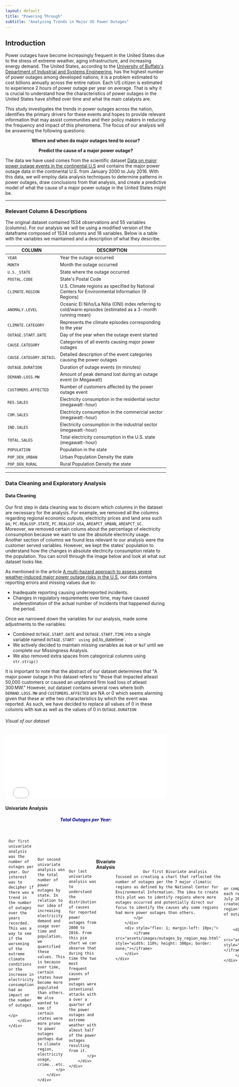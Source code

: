 ```yaml
---
layout: default
title: "Powering Through"
subtitle: "Analyzing Trends in Major US Power Outages"
---
```


## Introduction

Power outages have become increasingly frequent in the United States due to the stress of extreme weather, aging infrastructure, and increasing energy demand. The United States, according to the [University of Buffalo's Department of Industrial and Systems Engineering](https://www.popsci.com/story/environment/why-us-lose-power-storms/), has the highest number of power outages among developed nations; it is a problem estimated to cost billions annually across the entire nation. Each US citizen is estimated to experience 2 hours of power outage per year on average.  That is why it is crucial to understand how the characteristics of power outages in the United States have shifted over time and what the main catalysts are.

This study investigates the trends in power outages across the nation, identifies the primary drivers for these events and hopes to provide relevant information that may assist communities and their policy makers in reducing the frequency and impact of this phenomena. The focus of our analysis will be answering the following questions: 


<p style="text-align:center;"><b>Where and when do major outages tend to occur?</b></p>
<p></p>

<p style="text-align:center;"><b>Predict the cause of a major power outage?</b></p>
<p></p>


The data we have used comes from the scientific dataset [Data on major power outage events in the continental U.S](https://www.sciencedirect.com/science/article/pii/S2352340918307182?ref=pdf_download&fr=RR-2&rr=8e45b02bd9d82a8f) and contains the major power outage data in the continental U.S. from January 2000 to July 2016. With this data, we will employ data analysis techniques to determine patterns in power outages, draw conclusions from that analysis, and create a predictive model of what the cause of a major power outage in the United States might be.  



-------

### Relevant Column & Descriptions
The original dataset contained 1534 observations and 55 variables (columns).
For our analysis we will be using a modified version of the dataframe composed of 1534 columns and 18 variables. 
Below is a table with the variables we maintained and a description of what they describe.

| COLUMN                      |    DESCRIPTION                                                              |
|-----------------------------|-----------------------------------------------------------------------------|
| `YEAR`                      | Year the outage occurred                                                    |
| `MONTH`                     | Month the outage occurred                                                   |
| `U.S._STATE`                | State where the outage occurred                                             |
| `POSTAL.CODE`               | State's Postal Code                                                         |
| `CLIMATE.REGION`            | U.S. Climate regions as specified by National Centers for Environmental Information (9 Regions) |
| `ANOMALY.LEVEL`             | Oceanic El Niño/La Niña (ONI) index referring to cold/warm episodes (estimated as a 3-month running mean) |
| `CLIMATE.CATEGORY`          | Represents the climate episodes corresponding to the year                   |
| `OUTAGE.START.DATE`         | Day of the year when the outage event started                               |
| `CAUSE.CATEGORY`            | Categories of all events causing major power outages                        |
| `CAUSE.CATEGORY.DETAIL`     | Detailed description of the event categories causing the power outages      |
| `OUTAGE.DURATION`           | Duration of outage events (in minutes)                                      |
| `DEMAND.LOSS.MW`            | Amount of peak demand lost during an outage event (in Megawatt)             |
| `CUSTOMERS.AFFECTED`        | Number of customers affected by the power outage event                      |
| `RES.SALES`                 | Electricity consumption in the residential sector (megawatt-hour)           |
| `COM.SALES`                 | Electricity consumption in the commercial sector (megawatt-hour)            |
| `IND.SALES`                 | Electricity consumption in the industrial sector (megawatt-hour)            |
| `TOTAL.SALES`               | Total electricity consumption in the U.S. state (megawatt-hour)             |
| `POPULATION`                | Population in the state                                                     |
| `POP_DEN_URBAN`             | Urban Population Density the state                                          |
| `POP_DEN_RURAL`             | Rural Population Density the state                                          |

---

### Data Cleaning and Exploratory Analysis

#### Data Cleaning
Our first step in data cleaning was to discern which columns in the dataset are necessary for the analysis. For example, we removed all the columns regarding regional economic outputs, electricity prices and land area such as; `PC.REALGSP.STATE`, `PC.REALGSP.USA`, `AREAPCT_URBAN`, `AREAPCT_UC.` Moreover, we removed certain colums about the percentage of electricity consumption because we want to use the absolute electricity usage. Another section of columns we found less relevant to our analysis were the customer served variables. However, we kept the states' population to understand how the changes in absolute electricity consumption relate to the population. You can scroll through the image below and look at what out dataset looks like.

As mentioned in the article [A multi-hazard approach to assess severe weather-induced major power outage risks in the U.S](https://www.sciencedirect.com/science/article/pii/S0951832017307767), our data contains reporting errors and missing values due to:
- Inadequate reporting causing underreported incidents.
- Changes in regulatory requirements over time, may have caused underestimation of the actual number of incidents that happened during the period.

Once we narrowed down the variables for our analysis, made some adjustments to the variables:

- Combined `OUTAGE.START.DATE` and `OUTAGE.START.TIME` into a single variable named `OUTAGE.START' using `pd.to_datetime`.
- We actively decided to maintain missing variables as `NaN` or `NaT` until we complete our Missingness Analysis.
- We also removed extra spaces from categorical columns using `str.strip()`

It is important to note that the abstract of our dataset determines that "A major power outage in this dataset refers to "those that impacted atleast 50,000 customers or caused an unplanned firm load loss of atleast 300 MW." However, out dataset contains several rows where both `DEMAND.LOSS.MW` and `CUSTOMERS.AFFECTED` are NA or 0 which seems alarming given that these ar ethe two characteristics by which the event was reported. As such, we have decided to replace all values of 0 in these columns with `NaN` as well as the values of 0 in `OUTAGE.DURATION`

<p></p>


###### Visual of our dataset
<iframe src="assets/images/outages_head.html" width="100%" height="200" frameBorder="0" ></iframe>
<p></p>

#### Univariate Analysis

<div style="display: flex; flex-direction: column; align-items: center; margin-bottom: 20px;">
    <h5 style="margin: 0 0 20px 0; text-align: center; color: darkblue;"> Total Outages per Year: </h5>
    <div style="display: flex; align-items: flex-start; width: 100%; margin-bottom: 20px;">
        <div style="flex: 1; margin-right: 10px;">
            <iframe src="assets/images/outages_by_year.html" style="width: 100%; height: 300px; border: none;"></iframe>
        </div>
        <div style="flex: 1; display: flex; flex-direction: column; align-items: flex-start; justify-content: flex-start;">
            <p style="margin: 0; text-align: justify;"> 

               
               Our first univariate analysis was the number of outages per year. Our interest was to decipher if there was a trend in the number of outages over the years recorded. This was a way to see if the worsening of the extreme climate conditions or the increase in electricity consumption had an impact on the number of outages. 
            </p>
        </div>
    </div>
</div>

<div style="display: flex; flex-direction: column; align-items: center; margin-bottom: 20px; margin-right: 10px">
    <h5 style="margin: 0 2px 20px 0; text-align: center; color: darkblue;">Total Outages per State:</h5>
    <div style="display: flex; align-items: flex-start; width: 100%; margin-bottom: 20px;">
        <div style="flex: 1; margin-right: 10px;">
            <iframe src="assets/images/outages_by_state.html" style="width: 105%; height: 350px; border: none; margin-right: 2px"></iframe>
        </div>
        <div style="flex: 1; display: flex; flex-direction: column; align-items: flex-start; justify-content: flex-start;">
            <p style="margin: 10px; text-align: justify;"> 
            
               
               Our second univariate analysis was the total number of power outages by state. In relation to our idea of increasing electricity demand and usage over time and population, we quantified these values. This is because over time, certain states have become more populated than others. We also wanted to see if certain states were more prone to power outages perhaps due to climate region, electricity usage, crime...etc.
            </p>
        </div>
    </div>
</div>

<div style="display: flex; flex-direction: column; align-items: center; margin-bottom: 20px; margin-right: 10px">
    <h5 style="margin: 0 2px 20px 0; text-align: center; color: darkblue;">Distribution of Power Outage Causes:</h5>
    <div style="display: flex; align-items: flex-start; width: 100%; margin-bottom: 20px;">
        <div style="flex: 1; margin-right: 10px;">
            <iframe src="assets/images/distribution_of_power_outage_cause.html" style="width: 105%; height: 350px; border: none; margin-right: 2px"></iframe>
        </div>
        <div style="flex: 1; display: flex; flex-direction: column; align-items: flex-start; justify-content: flex-start;">
            <p style="margin: 10px; text-align: justify;"> 
            
               
               Our last univariate analysis was to understand the distribution of causes for reported power outages from 2000 to 2016. From this pie chart we can observe that during this time the two most frequent causes of power outages were intentional attacks with a over a quarter of the power outages and extreme weather with almost half of the power outages resulting from it.
            </p>
        </div>
    </div>
</div>


#### Bivariate Analysis

<div style="display: flex; flex-direction: column; align-items: center; margin-bottom: 20px;">
    <h5 style="margin: 0 0 20px 0; text-align: center; color: darkblue; width: 100%;">
        Total Outages Per Climate Region:
    </h5>
    <div style="display: flex; align-items: flex-start; width: 100%; margin-bottom: 20px;">
        <div style="flex: 1; display: flex; flex-direction: column; justify-content: flex-start; margin-right: 10px;">
            <p style="margin: 0; text-align: justify;"> 
               
                Our first Bivariate analysis focused on creating a chart that reflected the number of outages per the 7 major climatic regions as defined by the National Center for Environmental Information. The idea to create this plot was to identify regions where more outages occurred and potentially direct our focus to identify the causes why some regions had more power outages than others.
            </p>
        </div>
        <div style="flex: 1; margin-left: 10px;">
            <iframe src="assets/images/outages_by_region_map.html" style="width: 110%; height: 300px; border: none;"></iframe>
        </div>
    </div>
</div>

<div style="display: flex; flex-direction: column; align-items: center; margin-bottom: 20px;">
    <h5 style="margin: 0 0 20px 0; text-align: center; color: darkblue; width: 100%;">
        Power Outages Per Climate Region and The Cause Distribution:
    </h5>
    <div style="display: flex; align-items: flex-start; width: 100%; margin-bottom: 20px;">
        <div style="flex: 1; display: flex; flex-direction: column; justify-content: flex-start; margin-right: 10px;">
            <p style="margin: 0; text-align: justify;"> 
               
               Our second Bivariate analysis focused on comparing the number of total power outages each region has experienced from January 2000 to July 2016 and what the causes were. As such we created a stacked bar plot where each climate region's bar was distributed in size by the number of outages resulting from a specific cause.
               </p>
                </div>
        <div style="flex: 1; margin-left: 10px;">
           <iframe src="assets/images/bivariate_stacked_barplot.html" style="width: 105%; height: 400px; border: none;"></iframe>
         </div>
    </div>

</div>
<div style="display: flex; flex-direction: column; align-items: center; margin-bottom: 20px;">
    <h5 style="margin: 0 0 20px 0; text-align: center; color: darkblue; width: 100%;">
        Number Power Outages Per State and The Cause:
    </h5>
    <div style="display: flex; align-items: flex-start; width: 100%; margin-bottom: 20px;">
        <div style="flex: 1; display: flex; flex-direction: column; justify-content: flex-start; margin-right: 10px;">
            <p style="margin: 0; text-align: justify;"> 
               
              Lastly, and similar to the graph above, we calculated the total number of power outages reported during this time by each state and the cause. As you might see, there is a notoriously large amount of the power outages throughout the different states caused by extreme weather. This could indicate a relationship between extreme weather and weather patterns with power outages. 
               </p>
                </div>
        <div style="flex: 1; margin-left: 10px;">
           <iframe src="assets/images/bivariate_stacked_barplot_by_state.html" style="width: 105%; height: 400px; border: none;"></iframe>
         </div>
    </div>
</div>



#### Interesting Aggregates
<h5 style="margin: 15px 0 10px 0; text-align: center; color: darkblue;"> Pivot Table #1: </h5>
This first pivot table consists of the 9 different climate regions in the United States and the number o
f power outages that occured in those regions, separated by cause category. Essentially, this pivot table can help us visualize trends of power outage occurence and cause in the different climatic regions. For example, the Northeast region experienced the most outages during the years of our data with 350 outages over the course of 10 years. The majority of these were caused either by severe weather (176) or intentional attacks(135).

  <iframe src="assets/images/pivot_table_outages_by_year_&_climate_region.html" width="100%" scrolling="yes" frameBorder="0" style="display: block; text-align: center;"> </iframe>
  

<h5 style="margin: 15px 0 10px 0; text-align: center; color: darkblue;"> Pivot Table #2: Total Number of Outages by Month Occurance and Cause </h5>

The overarching idea of this project is to understand patterns in when, why, and perhaps where power outages occured from January 2000 to July 2016. In this pivot table, we are calculating the total number of outages that occured due to a specific cause in a specific month. The goal was to see if certain months are more likely to suffer certain power outages whether it be due to severe weather and seasonality or due to other causes such as vandalism, public appeal...etc. 

While we did not separate by State which is relevant in terms of climate, we wanted to observe if there were any cylcical trends in the outages. In this pivot table, we can observe that vandalism is a constant cause of power outages throughout the months. Another detail to highlight is that thunderstorms amass the largest number of outages within the severe weather category and occured substantially more often in May, June, and July whilst winterstorms - the second largest severe weather contributor to the outages- occurred most prominently in January and February. 

  <iframe src="assets/images/outages_by_month.html" width="100%" scrolling="yes" frameBorder="0" style="display: block; text-align: center"> </iframe>

  
------

### Assessment of Missingness

#### NMAR Analysis
One of the types of missing data that exists is NMAR which stands for **N**ot **M**issing **A**t **R**andom. This instance of missingness in data occurs when the values of the data itself is not disclosed. It depends only on the values themselves and not on other variables (columns). Because NMAR data is unobservable, it has to be analyzed by either collecting more data or reasoning about the data generating 
process. 

As mentioned above, regulatory requirements have fluctuated over the time period. One column that might be NMAR could be the `CAUSE.CATEGORY.DETAIL`. Resons for this include:
1. When the cause is due to something they might get public criticism entities in charge of the electricity might choose not to disclose the specific reason and hide under a mroe vague umbrella such as "system operability disruption".
2. Reporting agencies or electric companies who report the outage may use another affecting reason as the cause and cannot give proper details about the cause. i.e gridlines were old and vulnerable to weather and there was 'extreme weather' that day. 
3. Some categories do not have specific details to provide. i.e public appeals.

#### Missingness Dependencies

<h5 style="margin: 0 2px 20px 0; text-align: center; color: darkblue;"> Missingness Dependency of Outage Duration on Month:</h5>
For this analysis, we compared the distribution of outage duration missingness across months through a permutation test with 1000 permutations using TVD as the test statistic. During this permutation test we obtained the following values:
- Observed TVD statistic: 0.1435
- P-value: 0.153

Using a 5% significance level, we find insufficient evidence to conclude that the missingness of outage duration depends on the month of occurrence. Therefore, we infer that the missingness of outage duration is not statistically significantly dependent on the month.

<iframe src= "assets/images/OutageDuration_vs_Month.html" width="700" height="400" frameBorder="0" padding="2" ></iframe>
<iframe src="assets/images/OutageDuration_Month_Missingness.html" width="700" height="400" frameBorder="0" padding="2" ></iframe>
<p></p>
<p></p>


<h5 style="margin: 0 2px 20px 0; text-align: center; color: darkblue;"> Missingness Dependency of Outage Duration on Year:</h5>
In this analysis,  we compared the distribution of outage duration missingness across the years in our dataset through a permutation test with 1000 permutations using TVD as the test statistic. During this permutation test we obtained the following values:

- Observed TVD statistic: 0.3874
- P-value: 0.0

Using a 5% significance level, we can say that there is statistically significant evidence to determine that the missingness of outage duration depends on year. Thus, we can infer that outage duration misisngess if MAR on Year.

<iframe src= "assets/images/OutageDuration_vs_Year.html" width="700" height="400" frameBorder="0"></iframe>
<iframe src="assets/images/OutageDuration_Year_Missingness.html" width="700" height="400" frameBorder="0"></iframe>
<p></p>
<p></p>



---

### Hypothesis Testing

**Null Hypothesis**: The number of power outages is uniformly distributed across all months of the year
<p></p>
**Alternative Hypothesis**: The number of outages is not uniformly distributed across all months of the year
<p></p>
**Test Statistic**: K2 Statistic
<p></p>
**Significance Level**: 5%
<p></p>

For this part we tested whether the outage duration distributions differ if the weather indicates it was warm or cold at the moment of the power outage. The relevant columns for this analysis are the `CLIMATE.CATEGORY` that describes the weather at the moment of the outage and the `OUTAGE.DURATION` column that describes the length of the power outage. 

We performed 10,000 permutations and in order to have a representative sample to analyze. 

With these permutations we got an **observed statistic** of **0.077** and a **p-value of 0.2306**. These findings lead us to say we fail to reject the null hypothesis since there is no statistical significance of our findings at the 5% level to suggest that the distributions of outage durations differ between "cold" and "warm" climate categories.

The plot below shows the permutations carried out and the observed statistics. 
<iframe src= "assets/images/HypothesisPlot.html" width="700" height="400" frameBorder="0"></iframe>



---
### Prediction Problem: Predicting the Cause Category
<p></p>
Our prediction model attempts to determine ***whether a major power outage is caused by weather during the outage*** using a binary classification model that predicts whether a major power outage was caused by weather conditions or a different cause using `Weather_Related` as our response variable. `Weather_Related` takes a value of one when the outage cause is weather related and zero otherwise. 

To evaluate our models performance we use several metrics. The first is an F1 score to predict and recall how many weather-related outages were correctly predicted and identified. This metric was chosen over accuracy due to the imbalance in outage cause observations in our data to balance precision and recall. Additionally, we added a classification report. This report gives a more in depth analysis of the metrics within each class (weather cause outages and non-weather outage causes) as it includes the scores for F1, Accuracy, Recall, Support for each. Support, for example shows us the true instances of each event. The report also gives us the accuracy with which each event was correctly predicted however this is a misleading statistic by itself. The macro average computes the unweighted mean of F1, precision and, accuracy giving us a measure of how well our model performs across all these metrics. On the overhand, the weighted average gives us the same measurement except it takes into account the imbalance of each class.

Moreover, and for visual aid, we have a confusion matrix that quantifies the number of Type I and Type II Errors made by our model. This allows us to understand if our model is over or underestimating the response variable and how well it performs in classifying each group instance. This can be a helpful measure when Type I error is costly due to unnecessary resource allocation.


**Information Known At Time of Prediction**
Because our model aims to predict whether the cause of a major power outage is weather-related or not, we have access to all variables except 5 (Cause category, cause category detail, outage duration, demand loss, and customers affected)

|   Unknown       | 
|-----------------|
| 'STATE`         | 
| `CLIMATE.REGION`|                         
| `CLIMATE.CATEGORY|                          
|`ANOMALY.LEVEL`  |       
| `OUTAGE.START`  |            
| `YEAR`          |   
| `NERC.REGION`   |  
| `RES.SALES`     | 
| `COM.SALES`     |  
| `IND.SALES`     | 
| `TOTAL.SALES`   |  
| `POPULATION`    |
| `POPDEN_URBAN`  |
| `POPDEN_RURAL`  |



---


### Baseline Model

For our baseline model we created a target binary variable `Weather_Related` which determined if an outage was caused by severe weather or not. Below is the feature selection and transformations for each.

- `Weather_Related`: Binary target variable with value 1 when cause is weather related and 0 otherwise
- `CLIMATE.CATEGORY`: Qualitative (Categorical) ordinal variable. Transformed into a binary variable using OnehotEnconding dropping the first value.
- `CLIMATE.REGION`: Qualitative (Categorical) nominal variable. Transformed into a binary variable using OnehotEncoding dropping the first value.
- `ANOMALY.LEVEL`: Quantitative (Numerical) discrete variable. We standardized the anomaly level using StandardScaler().

These features were chosen due to their direct relationship to weather. We believed that these features could singularly predict to an extent whether a power outage was caused by weather or not. To evaluate our model we implemented several scoring methods. We also ensured that the features used did not contain a significant level of missing values given that we did not want to introduce too much bias by dropping them nor influence the model by imputing them. The first evaluation metric was an F1 score 

###### Performance Metric 1: F1 Score
- F1 Score: 0.682
<p></p>

###### Performance Metric 2: Classification Report
<iframe src="assets/images/Baseclassification_report.html" width="100%" scrolling="yes" frameBorder="0" style="display: block; text-align: center"> </iframe>

<p></p>

###### Performance Metric 3: Confusion matrix

|                       |Actual Positive (1)|Actual Negative (0)|
|-----------------------|-------------------|-------------------|
| Predicted Positive (1)|       113         |        59         |
| Predicted Negative (1)|       33          |        99         |

<p></p>

#### Performance Analysis: 
<p></p>

With a 0.68 F1 score our model is performing fairly well but can still imporveability to correctly predict whether major power outages were weather related or not. Through the Classification report, we can observe that our model has a higher precision score in non-weather-related outages (when the model predicts an outage is not weather-related, about 77% of the time it is correct) but a higher recall score (the model correctly identified 75% of the weather-related outages) in weather-related outages. We see that our F1 score is closer to the recall score meaning our model may be better at predciting weather-related outages but could incorrectly include some non-weather-related ones. 
<p></p>

Through our macro and weighted average we see that our model is fairly balanced in performance across both classes. Our model correctly classified 70% of all instances as seen in the classification report. While this is a passing score, it can be improved. In conclusion, we think out model is above average in performance but still requires improvement for the final model.
<p></p>
<p></p>

---

### Final Model

To improve our model we implemented hyperparameter tuning and adding as well as GridSearchVC to find the best parameters for our model. 
Improvements: 
<p></p>
**1.** Included more features (normal and engineered):
<p></p>
data[`URBAN_DENSITY_NORMALIZED`] = data[`POPDEN_URBAN`] / data`"POPULATION`]
data["AVG_MW_PER_PERSON"] = data["TOTAL.SALES"]/data['POPULATION']
data['MONTH_SIN'] = np.sin(2 * np.pi * data['MONTH'] / 12).dropna()
data['MONTH_COS'] = np.cos(2 * np.pi * data['MONTH'] / 12).dropna()

<p></p>
- `Weather_Related`: Binary target variable with value 1 when cause is weather related and 0 otherwise
  
**CATEGORICAL FEATURES**:
- `Weather_Related`: Binary target variable with value 1 when cause is weather related and 0 otherwise
- `CLIMATE.CATEGORY`: Qualitative (Categorical) ordinal variable. Transformed into a binary variable using OnehotEnconding dropping the first value.
- `CLIMATE.REGION`: Qualitative (Categorical) nominal variable. Transformed into a binary variable using OnehotEncoding dropping the first value.

**NUMERICAL FEATURES**:
- `ANOMALY.LEVEL`: Quantitative (Numerical) discrete variable. We standardized the anomaly level using StandardScaler().
- `POPULATION`: Quantitative (Numerical) discrete variable. We standardized the anomaly level using StandardScaler().
- `URBAN_DENSITY_NORMALIZED`: Quantitative (Numerical) discrete variable. We standardized the anomaly level using StandardScaler().
- `AVG_MW_PER_PERSON`: Quantitative (Numerical) discrete variable. We standardized the anomaly level using StandardScaler().
- `MONTH_SIN` & `MONTH_COS`: Quantitative (Numerical) continuous variables (cyclic representation of months). We derived them from the MONTH column using sin and cos transformations.
- `YEAR`: Quantitative (Numerical) discrete variable. Standardized using StandardScaler().
- `TOTAL.SALES`: Quantitative (Numerical) continuous variable. Standardized using StandardScaler().
- `IND.SALES`: Quantitative (Numerical) continuous variable. Standardized using StandardScaler().
- `COM.SALES`: Quantitative (Numerical) continuous variable. Standardized using StandardScaler().
- `RES.SALES`: Quantitative (Numerical) continuous variable. Standardized using StandardScaler().

#### Justification 
The features we engineered we believe are important beacuse we believe they imporve how the model does predictions making it more accurate. 
- `URBAN_DENSITY_NORMALIZED`: This feature helps compare areas with different populations more effectively.
- `AVG_MW_PER_PERSON`: This feature helps compare the demand of electricity per person so that each regions is comparable.
- `MONTH_SIN` & `MONTH_COS`: Since most weather related phenomens are cyclical this feature helps ensure the model understands cyclical patterns.
- `POPULATION`: We believe population size has a direct correlation with outages hence adding population as a feature we believe helps imporve the predictive capabilities of the model.
- `YEAR`: The variable Year we beleive captures important patterns in long term weather related events which can help improve the model predictions.
- `TOTAL.SALES`, `IND.SALES`, `COM.SALES`, `RES.SALES`: As these features capture the sales, this provides valuable economic data that correlat with weather related events as if changes in sales exist. By analyzing these factors we believe the model could imporve its predictions capabilities. 

<iframe src= "assets/images/FeatureImportance.html" width="700" height="400" frameBorder="0"></iframe>
 
- Best Hyperparameters:
    - bootstrap: True
    - max_depth: 20
    - max_features: log2
    - min_samples_split: 2
    - n_estimators: 150
- F1 Score: 0.7697841726618705
- Confusion Matrix:

|                       |Actual Positive (1)|Actual Negative (0)|
|-----------------------|-------------------|-------------------|
| Predicted Positive (1)|       131         |        39         |
| Predicted Negative (1)|       25          |        107        |

##### Final Model Classification Report 

<iframe src="assets/images/Finalclassification_report.html" width="100%" scrolling="yes" frameBorder="0" style="display: block; text-align: center"> </iframe>



---

### Fairness Analysis

For the Fairness Analysis we focused on analyzing outages occurring in rural areas and outages occurring in urban areas. Group X is: ⁠ `URBAN_DENSITY_NORMALIZED` ⁠ outages, focusing on the datapoints where the density is higher than the median of the `URBAN_DENSITY_NORMALIZED` column. Group Y is: ⁠ `URBAN_DENSITY_NORMALIZED` ⁠ outages, focusing on the data points that are samller than the median `URBAN_DENSITY_NORMALIZED` column as urban density and rural density are inversely related. 

As an evaluation metric we focussed on analyzing precision, which measures the proportion of true positive predictions out of all positive predictions made by the model.
We also created classifiation reports for both variables to do an in depth analysis of the precision of the models, getting necessary metrics like the precision and f1 scores.

For our Hypothesis we chose: 

**Group 1**: Normalized Urban State Population Density 
**Null hypothesis**: The model is fair. Its precision for urban density (group 1) and rural density (group 2) outages is the same, and any observed differences are due to random chance.

*Alternative Hypothesis*: The model is unfair. The precision for urban outages (group 1) is significantly different than that for rural outages (group 2).

**Group 2**: Normalized Rural State Population Density
**Null hypothesis**: The model is fair. Its precision for urban density (group 1) and rural (group 2) outages is the same, and any observed differences are due to random chance.

**Alternative Hypothesis**: The model is unfair. The precision for urban outages (group 1) is significantly different than that for rural outages (group 2).

To analyze the fairness of the model we split the data into our two groups using the `URBAN_DENSITY_NORMALIZED` and `RURAL_DENSITY_NORMALIZED` columns and used the absolute difference in precision between the two groups as our test statistic. 

We performed 10,000 permutations and set a significance level of 0.05. Getting as result a p-value of 0.4448, an observed precision for urban areas of 0.76, an observed precision of rural areas of 0.69. Making the observed precision difference of 0.0645. 

These results lead us to conclude that there is sufficient evidence to fail to reject the null hypothesis since the p-value is greater than the chosen significance level. 

<iframe src= "assets/images/Precision_Permutation.html" width="700" height="400" frameBorder="0"></iframe>
<iframe src= "assets/images/Recall_Permutation.html" width="700" height="400" frameBorder="0"></iframe>


<iframe src= "assets/images/Urbanclassification_report.html" width="100%" scrolling="yes" frameBorder="0" style="display: block; text-align: center"> </iframe>
<iframe src= "assets/images/Ruralclassification_report.html" width="100%" scrolling="yes" frameBorder="0" style="display: block; text-align: center"> </iframe>
<p></p>
<p></p>
<img src= "assets/images/FairnessAnalysisConfusionMatrix_Urban.png" width="700" height="400" alt="Confusion Matrix Urban" ></img>
<img src= "assets/images/FairnessAnalysisConfusionMatrix_Rural.png" width="700" height="400" alt= "Confusion Matrix Rural" </img>
<p></p>
<p></p>
<p></p>




---





